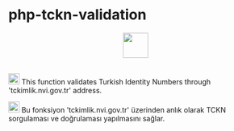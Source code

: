 # php-tckn-validation
<div align="center"> <img src="https://upload.wikimedia.org/wikipedia/commons/2/27/PHP-logo.svg" height="50"> </div>
<br>
<p> <img src="https://upload.wikimedia.org/wikipedia/en/a/a4/Flag_of_the_United_States.svg" width="22"> This function validates Turkish Identity Numbers through 'tckimlik.nvi.gov.tr' address. </p>
<p> <img src="https://upload.wikimedia.org/wikipedia/commons/b/b4/Flag_of_Turkey.svg" width="22"> Bu fonksiyon 'tckimlik.nvi.gov.tr' üzerinden anlık olarak TCKN sorgulaması ve doğrulaması yapılmasını sağlar.</p>

